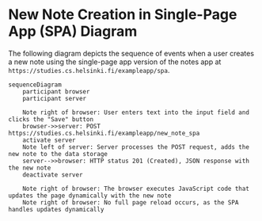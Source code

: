 # New Note Creation in Single-Page App (SPA) Diagram

The following diagram depicts the sequence of events when a user creates a new note using the single-page app version of the notes app at `https://studies.cs.helsinki.fi/exampleapp/spa`.

```mermaid
sequenceDiagram
    participant browser
    participant server

    Note right of browser: User enters text into the input field and clicks the "Save" button
    browser->>server: POST https://studies.cs.helsinki.fi/exampleapp/new_note_spa
    activate server
    Note left of server: Server processes the POST request, adds the new note to the data storage
    server-->>browser: HTTP status 201 (Created), JSON response with the new note
    deactivate server

    Note right of browser: The browser executes JavaScript code that updates the page dynamically with the new note
    Note right of browser: No full page reload occurs, as the SPA handles updates dynamically
```
